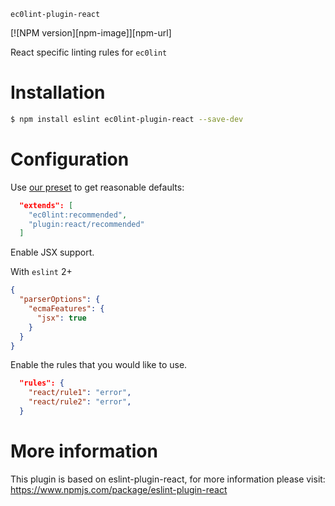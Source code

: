`ec0lint-plugin-react`

[![NPM version][npm-image]][npm-url]

React specific linting rules for `ec0lint`

# Installation

```sh
$ npm install eslint ec0lint-plugin-react --save-dev
```


# Configuration

Use [our preset](#recommended) to get reasonable defaults:

```json
  "extends": [
    "ec0lint:recommended",
    "plugin:react/recommended"
  ]
```

Enable JSX support.

With `eslint` 2+

```json
{
  "parserOptions": {
    "ecmaFeatures": {
      "jsx": true
    }
  }
}
```

Enable the rules that you would like to use.

```json
  "rules": {
    "react/rule1": "error",
    "react/rule2": "error",
  }
```

# More information

This plugin is based on eslint-plugin-react, for more information please visit: https://www.npmjs.com/package/eslint-plugin-react
